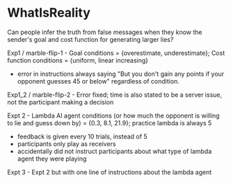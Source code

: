 # WhatIsReality

Can people infer the truth from false messages when they know the sender's goal and cost function for generating larger lies?

Exp1 / marble-flip-1 - Goal conditions = {overestimate, underestimate}; Cost function conditions = {uniform, linear increasing}
- error in instructions always saying "But you don't gain any points if your opponent guesses 45 or below" regardless of condition. 

Exp1_2 / marble-flip-2 - Error fixed; time is also stated to be a server issue, not the participant making a decision

Expt 2 - Lambda AI agent conditions (or how much the opponent is willing to lie and guess down by) = {0.3, 8.1, 21.9}; practice lambda is always 5
- feedback is given every 10 trials, instead of 5
- participants only play as receivers
- accidentally did not instruct participants about what type of lambda agent they were playing

Expt 3 - Expt 2 but with one line of instructions about the lambda agent

